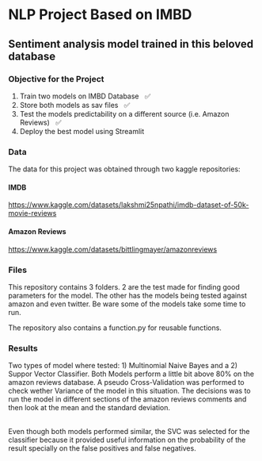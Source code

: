 # NLP Project Based on IMBD

## __Sentiment analysis model trained in this beloved database__



### Objective for the Project
1)  Train two models on IMBD Database  &nbsp; :white_check_mark:
2)  Store both models as sav files &nbsp;  :white_check_mark:
3) Test the models predictability on a different source (i.e. Amazon Reviews) &nbsp; :white_check_mark:
4) Deploy the best model using Streamlit 

### Data
The data for this project was obtained through two kaggle repositories:
#### IMDB
https://www.kaggle.com/datasets/lakshmi25npathi/imdb-dataset-of-50k-movie-reviews

#### Amazon Reviews
https://www.kaggle.com/datasets/bittlingmayer/amazonreviews

### Files

This repository contains 3 folders.  2 are the test made for finding good parameters for the model. The other has the models being tested against amazon and even twitter.  Be ware some of the models take some time to run. <br>

The repository also contains a function.py for reusable functions.

### Results
Two types of model where tested: 1)  Multinomial Naive Bayes and a 2) Suppor Vector Classifier. Both Models perform a little bit above 80% on the amazon reviews database. A pseudo Cross-Validation was performed to check wether Variance of the model in this situation. The decisions was to run the model in different sections of the amazon reviews comments and then look at the mean and the standard deviation. 

<br> Even though both models performed similar, the SVC was selected for the classifier because it provided useful information on the probability of the result specially on the false positives and false negatives.